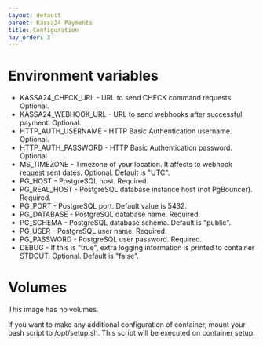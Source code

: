 ```yaml
---
layout: default
parent: Kassa24 Payments
title: Configuration
nav_order: 3
---
```


Environment variables
=====================

- KASSA24_CHECK_URL - URL to send CHECK command requests. Optional.
- KASSA24_WEBHOOK_URL - URL to send webhooks after successful payment. Optional.
- HTTP_AUTH_USERNAME - HTTP Basic Authentication username. Optional.
- HTTP_AUTH_PASSWORD - HTTP Basic Authentication password. Optional.
- MS_TIMEZONE - Timezone of your location. It affects to webhook request sent dates.  Optional. Default is "UTC".
- PG_HOST - PostgreSQL host. Required.
- PG_REAL_HOST - PostgreSQL database instance host (not PgBouncer). Required.
- PG_PORT - PostgreSQL port. Default value is 5432.
- PG_DATABASE - PostgreSQL database name. Required.
- PG_SCHEMA - PostgreSQL database schema. Default is "public".
- PG_USER - PostgreSQL user name. Required.
- PG_PASSWORD - PostgreSQL user password. Required.
- DEBUG - If this is "true", extra logging information is printed to container STDOUT. Optional. Default is "false".

Volumes
=======

This image has no volumes.

If you want to make any additional configuration of container, mount your bash script to /opt/setup.sh. This script will be executed on container setup.
